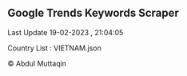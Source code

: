 

## Google Trends Keywords Scraper 
 
Last Update 19-02-2023 , 21:04:05

Country List :
VIETNAM.json



© Abdul Muttaqin 

